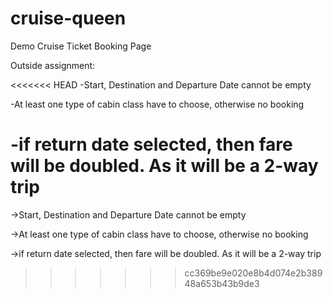 # cruise-queen
Demo Cruise Ticket Booking Page

Outside assignment:

<<<<<<< HEAD
-Start, Destination and Departure Date cannot be empty

-At least one type of cabin class have to choose, otherwise no booking

-if return date selected, then fare will be doubled. As it will be a 2-way trip
=======
->Start, Destination and Departure Date cannot be empty

->At least one type of cabin class have to choose, otherwise no booking

->if return date selected, then fare will be doubled. As it will be a 2-way trip
>>>>>>> cc369be9e020e8b4d074e2b38948a653b43b9de3
